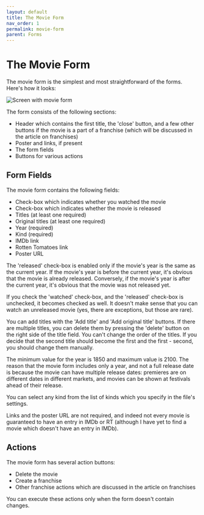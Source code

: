```yaml
---
layout: default
title: The Movie Form
nav_order: 1
permalink: movie-form
parent: Forms
---
```


# The Movie Form

The movie form is the simplest and most straightforward of the forms. Here's how it looks:

![Screen with movie form](/assets/images/screen-movie-form.png)

The form consists of the following sections:

- Header which contains the first title, the 'close' button, and a few other buttons if the movie is a part of a
franchise (which will be discussed in the article on franchises)
- Poster and links, if present
- The form fields
- Buttons for various actions

## Form Fields

The movie form contains the following fields:

- Check-box which indicates whether you watched the movie
- Check-box which indicates whether the movie is released
- Titles (at least one required)
- Original titles (at least one required)
- Year (required)
- Kind (required)
- IMDb link
- Rotten Tomatoes link
- Poster URL

The 'released' check-box is enabled only if the movie's year is the same as the current year. If the movie's year is
before the current year, it's obvious that the movie is already released. Conversely, if the movie's year is after the
current year, it's obvious that the movie was not released yet.

If you check the 'watched' check-box, and the 'released' check-box is unchecked, it becomes checked as well. It doesn't
make sense that you can watch an unreleased movie (yes, there are exceptions, but those are rare).

You can add titles with the 'Add title' and 'Add original title' buttons. If there are multiple titles, you can delete
them by pressing the 'delete' button on the right side of the title field. You can't change the order of the titles.
If you decide that the second title should become the first and the first - second, you should change them manually.

The minimum value for the year is 1850 and maximum value is 2100. The reason that the movie form includes only a year,
and not a full release date is because the movie can have multiple release dates: premieres are on different dates in
different markets, and movies can be shown at festivals ahead of their release.

You can select any kind from the list of kinds which you specify in the file's settings.

Links and the poster URL are not required, and indeed not every movie is guaranteed to have an entry in IMDb or RT
(although I have yet to find a movie which doesn't have an entry in IMDb).

## Actions

The movie form has several action buttons:

- Delete the movie
- Create a franchise
- Other franchise actions which are discussed in the article on franchises

You can execute these actions only when the form doesn't contain changes.

